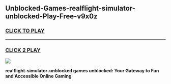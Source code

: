 
## Unblocked-Games-realflight-simulator-unblocked-Play-Free-v9x0z
<h3>
<a href="https://premium76.site?title=realflight-simulator-unblocked&ref=21A">CLICK TO PLAY</a></h3>
<hr>

<h3>
<a href="https://premium76.site?title=realflight-simulator-unblocked&ref=21A">CLICK 2 PLAY</a>
  
</h3>

<a href="https://premium76.site?title=realflight-simulator-unblocked&ref=21A"><img src="https://clearcache.store/games.png"></a>


**realflight-simulator-unblocked games unblocked: Your Gateway to Fun and Accessible Online Gaming**
